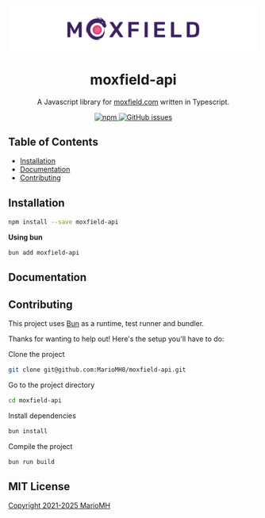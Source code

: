 ![banner.png](.idea%2Fbanner.png)

<h1 align="center">
  moxfield-api
</h1>

<p align="center">
  A Javascript library for <a href='https://moxfield.com' target='_blank'>moxfield.com</a> written in Typescript.
</p>

<p align="center">
    <a href="https://www.npmjs.com/package/moxfield-api" rel="nofollow">
        <img src="https://img.shields.io/npm/v/moxfield-api?style=flat-square" alt="npm" style="max-width: 100%;">
    </a>
    <a href="https://github.com/MarioMH8/moxfield-api">
        <img src="https://img.shields.io/github/issues/mariomh8/moxfield-api?style=flat-square" alt="GitHub issues" style="max-width: 100%;">
    </a>
</p>

## Table of Contents

- [Installation](#installation)
- [Documentation](#documentation)
- [Contributing](#contributing)

## Installation

```bash
npm install --save moxfield-api
```

**Using bun**

```bash
bun add moxfield-api
```

## Documentation

## Contributing

This project uses [Bun](https://bun.sh) as a runtime, test runner and bundler.

Thanks for wanting to help out! Here's the setup you'll have to do:

Clone the project

```bash
git clone git@github.com:MarioMH8/moxfield-api.git
```

Go to the project directory

```bash
cd moxfield-api
```

Install dependencies

```bash
bun install
```

Compile the project

```bash
bun run build
```

## MIT License

[Copyright 2021-2025 MarioMH](./LICENSE)
